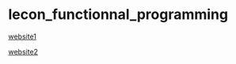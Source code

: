 # lecon_functionnal_programming

[website1](http://www-lisic.univ-littoral.fr/~verel/TEACHING/18-19/PF-M2app/index.html)

[website2](http://julien.dehos.free.fr/build/html/PF/CM_haskell.html)